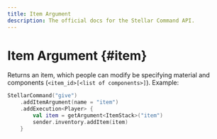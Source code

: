 ```yaml
---
title: Item Argument
description: The official docs for the Stellar Command API.
---
```


# Item Argument {#item}

Returns an item, which people can modify be specifying material and components (`<item_id>[<list of components>]`). Example:

```kotlin
StellarCommand("give")
    .addItemArgument(name = "item")
    .addExecution<Player> {
        val item = getArgument<ItemStack>("item")
        sender.inventory.addItem(item)
    }
```